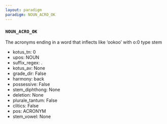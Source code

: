 ```yaml
---
layout: paradigm
paradigm: NOUN_ACRO_OK
---
```

### ` NOUN_ACRO_OK `

The acronyms ending in a word that inflects like ‘ookoo’ with o:0 type stem
* kotus_tn: 0
* upos: NOUN
* suffix_regex: .
* kotus_av: None
* grade_dir: False
* harmony: back
* possessive: False
* stem_diphthong: None
* deletion: None
* plurale_tantum: False
* clitics: False
* pos: ACRONYM
* stem_vowel: None
